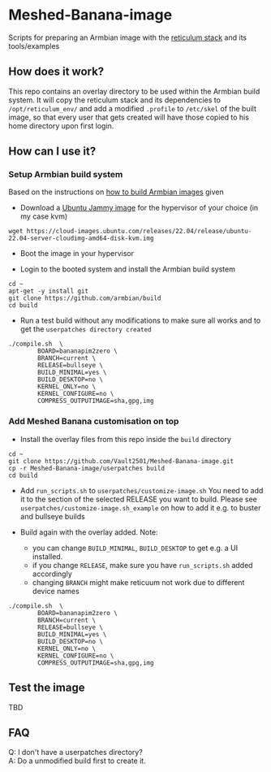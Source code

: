 # Meshed-Banana-image

Scripts for preparing an Armbian image with the [reticulum stack](https://github.com/markqvist/Reticulum) and its tools/examples

## How does it work?
This repo contains an overlay directory to be used within the Armbian build system. It will copy the reticulum stack and its dependencies to `/opt/reticulum_env/` and add a modified `.profile` to `/etc/skel` of the built image, so that every user that gets created will have those copied to his home directory upon first login.

## How can I use it?

### Setup Armbian build system
Based on the instructions on [how to build Armbian images](https://docs.armbian.com/Developer-Guide_Build-Preparation/) given

- Download a [Ubuntu Jammy image](https://cloud-images.ubuntu.com/releases/22.04/release/) for the hypervisor of your choice (in my case kvm)
```
wget https://cloud-images.ubuntu.com/releases/22.04/release/ubuntu-22.04-server-cloudimg-amd64-disk-kvm.img
```
- Boot the image in your hypervisor

- Login to the booted system and install the Armbian build system
```
cd ~
apt-get -y install git
git clone https://github.com/armbian/build
cd build
```

- Run a test build without any modifications to make sure all works and to get the `userpatches directory created`
```
./compile.sh  \
        BOARD=bananapim2zero \
        BRANCH=current \
        RELEASE=bullseye \
        BUILD_MINIMAL=yes \
        BUILD_DESKTOP=no \
        KERNEL_ONLY=no \
        KERNEL_CONFIGURE=no \
        COMPRESS_OUTPUTIMAGE=sha,gpg,img
```

### Add Meshed Banana customisation on top

- Install the overlay files from this repo inside the `build` directory
```
cd ~
git clone https://github.com/Vault2501/Meshed-Banana-image.git
cp -r Meshed-Banana-image/userpatches build
cd build
```

- Add `run_scripts.sh` to `userpatches/customize-image.sh`
You need to add it to the section of the selected RELEASE you want to build. Please see `userpatches/customize-image.sh_example` on how to add it e.g. to buster and bullseye builds

- Build again with the overlay added. 
Note: 
  - you can change `BUILD_MINIMAL`, `BUILD_DESKTOP` to get e.g. a UI installed.
  - if you change `RELEASE`, make sure you have `run_scripts.sh` added accordingly
  - changing `BRANCH` might make reticuum not work due to different device names

```
./compile.sh  \
        BOARD=bananapim2zero \
        BRANCH=current \
        RELEASE=bullseye \
        BUILD_MINIMAL=yes \
        BUILD_DESKTOP=no \
        KERNEL_ONLY=no \
        KERNEL_CONFIGURE=no \
        COMPRESS_OUTPUTIMAGE=sha,gpg,img
```

## Test the image
TBD

## FAQ
Q: I don't have a userpatches directory?<br>
A: Do a unmodified build first to create it.

